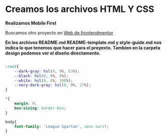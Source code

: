 # Creamos los archivos HTML Y CSS 

**Realizamos Mobile First**

Buscamos otro proyecto en [Web de frontendmentor](https://www.frontendmentor.io/)

**En los archivos README.md README-template.md y style-guide.md nos indica lo que tenemos que hacer para el proyexto. Tambien en la carpeta design podemos ver el diseño directamente.**



```css

:root{
    --dark-gray: hsl(0, 0%, 63%);
    --black: hsl(0, 0%, 0%);
    --white: hsl(0, 0%, 100%);
    --very-dark-gray: hsl(0, 0%, 27%);
}

*{
    margin: 0;
    box-sizing: border-box;
}

body{
    font-family: 'League Spartan', sans-serif;
}

```

